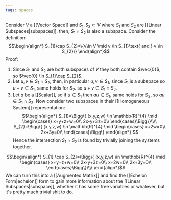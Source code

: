 ```yaml
---
tags: spaces
---
```

Consider $V$ a [[Vector Space]] and $S_{1},S_{2} \subset V$ where $S_{1}$ and $S_{2}$ are [[Linear Subspaces|subspaces]], then, $S_{1} \cap S_{2}$ is also a subspace. Consider the definition:
$$\begin{align*}
S_{1}\cap S_{2}=\{v\in V \mid v \in S_{1}\text{ and } v \in S_{2}\}
\end{align*}$$
Proof:
1. Since $S_{1}$ and $S_{2}$ are both subspaces of $V$ they both contain $\vec{0}$, so $\vec{0} \in S_{1}\cap S_{2}$.
2. Let $u,v \in S_{1}\cap S_{2}$, then, in particular $u,v \in S_1$, since $S_1$ is a subspace so $u+v \in S_{1}$, same holds for $S_{2}$. so $u+v \in S_{1}\cap S_{2}$.
3. Let $a$ be a [[Scalar]], so if $u \in S_1$ then $au\in S_1$, same holds for $S_{2}$, so $au \in S_{1}\cap S_{2}$.
Now consider two subspaces in their [[Homogeneous System]] representation:
$$\begin{align*}
S_{1}=\Bigg\{ (x,y,z,w) \in \mathbb{R}^{4} \mid \begin{cases}
x+y+z+w=0\\
2x-y+3z=0\\
\end{cases}\Bigg\}\\\\
S_{2}=\Bigg\{ (x,y,z,w) \in \mathbb{R}^{4} \mid \begin{cases}
x+2w=0\\
2x+3y=0\\
\end{cases}\Bigg\}
\end{align*}
$$
Hence the intersection $S_{1}\cap S_{2}$ is found by trivially joining the systems together.

$$\begin{align*}
S_{1} \cap S_{2}=\Bigg\{ (x,y,z,w) \in \mathbb{R}^{4} \mid \begin{cases}
x+y+z+w=0\\
2x-y+3z=0\\
x+2w=0\\
2x+3y=0\\
\end{cases}\Bigg\}\\\\
\end{align*}$$
We can turn this into a [[Augmented Matrix]] and find the [[Echelon Form|echelon]] form to gain more information about the [[Linear Subspaces|subspace]], whether it has some free variables or whatever, but it's pretty much trivial shit to do.